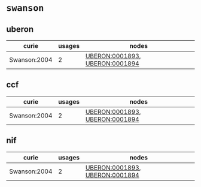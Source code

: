 # `swanson`

## uberon

| curie        |   usages | nodes                                                                                                                            |
|--------------|----------|----------------------------------------------------------------------------------------------------------------------------------|
| Swanson:2004 |        2 | [UBERON:0001893](http://purl.obolibrary.org/obo/UBERON_0001893), [UBERON:0001894](http://purl.obolibrary.org/obo/UBERON_0001894) |

## ccf

| curie        |   usages | nodes                                                                                                                            |
|--------------|----------|----------------------------------------------------------------------------------------------------------------------------------|
| Swanson:2004 |        2 | [UBERON:0001893](http://purl.obolibrary.org/obo/UBERON_0001893), [UBERON:0001894](http://purl.obolibrary.org/obo/UBERON_0001894) |

## nif

| curie        |   usages | nodes                                                                                                                            |
|--------------|----------|----------------------------------------------------------------------------------------------------------------------------------|
| Swanson:2004 |        2 | [UBERON:0001893](http://purl.obolibrary.org/obo/UBERON_0001893), [UBERON:0001894](http://purl.obolibrary.org/obo/UBERON_0001894) |


